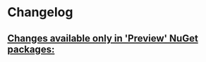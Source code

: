 # Changelog

## [**Changes available only in 'Preview' NuGet packages:**](https://github.com/nanoframework/lib-System.IO/tree/HEAD)
